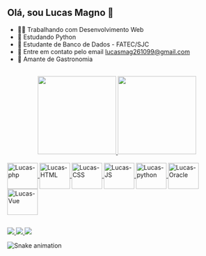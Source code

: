 ## Olá, sou Lucas Magno 👋

 - 👨‍💻 Trabalhando com Desenvolvimento Web
 - 🐍 Estudando Python
 - 🎲 Estudante de Banco de Dados - FATEC/SJC
 - 📧 Entre em contato pelo email lucasmag261099@gmail.com
 - 🍔 Amante de Gastronomia
 
 <br>

<div align = "center">
  <a href="https://github.com/lucasmag26">
  <img height = "180em" src = "https://github-readme-stats.vercel.app/api?username=lucasmag26&show_icons=true&theme=dracula&include_all_commits=true&count_private=true" />
  <img height = "180em" src = "https://github-readme-stats.vercel.app/api/top-langs/?username=lucasmag26&layout=compact&langs_count=7&theme=dracula" />
</div>


 <div style = "display: inline_block "> <br>
  <img  align = "center" alt = "Lucas-php" height = "60" width = "70" src = "https://cdn.jsdelivr.net/gh/devicons/devicon/icons/php/php-original.svg" />
  <img  align = "center" alt = "Lucas-HTML" height = "60" width = "70" src = "https://cdn.jsdelivr.net/gh/devicons/devicon/icons/html5/html5-original-wordmark.svg" />
  <img  align = "center" alt = "Lucas-CSS" height = "60" width = "70" src = "https://cdn.jsdelivr.net/gh/devicons/devicon/icons/css3/css3-original-wordmark.svg" />
  <img  align = "center" alt = "Lucas-JS" height = "60" width = "70" src = "https://cdn.jsdelivr.net/gh/devicons/devicon/icons/javascript/javascript-plain.svg" />
  <img  align = "center" alt = "Lucas-python" height = "60" width = "70" src = "https://cdn.jsdelivr.net/gh/devicons/devicon/icons/python/python-original.svg" />
  <img  align = "center" alt = "Lucas-Oracle" height = "60" width = "70" src = "https://cdn.jsdelivr.net/gh/devicons/devicon/icons/oracle/oracle-original.svg" />
  <img  align = "center" alt = "Lucas-Vue" height = "60" width = "70" src = "https://cdn.jsdelivr.net/gh/devicons/devicon/icons/vuejs/vuejs-original-wordmark.svg" />
</div>
  
  ##
  
  <div> 
  <a href="mailto:lucasmag261099@gmail.com" target="_blank"> <img src = "https://img.shields.io/badge/Gmail-D14836?style=for-the-badge&logo=gmail&logoColor=white"> </a>
  <a href="https://www.linkedin.com/in/lucas-magno-6a5765137" target="_blank"> <img src = "https://img.shields.io/badge/LinkedIn-0077B5?style=for-the-badge&logo=linkedin&logoColor=white"> </a>
  <a href="https://instagram.com/lucasmagno26" target="_blank"> <img src = "https://img.shields.io/badge/Instagram-E4405F?style=for-the-badge&logo=instagram&logoColor=white"> </a> 
 
    
![Snake animation](https://github.com/lucasmag26/lucasmag26/blob/output/github-contribution-grid-snake.svg)
 
 </div>

